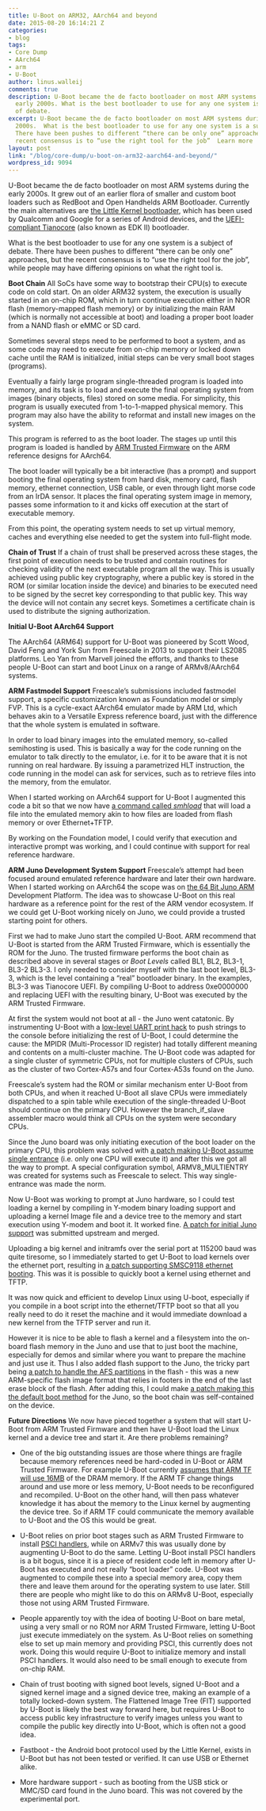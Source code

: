 ```yaml
---
title: U-Boot on ARM32, AArch64 and beyond
date: 2015-08-20 16:14:21 Z
categories:
- blog
tags:
- Core Dump
- AArch64
- arm
- U-Boot
author: linus.walleij
comments: true
description: U-Boot became the de facto bootloader on most ARM systems during the
  early 2000s. What is the best bootloader to use for any one system is a subject
  of debate.
excerpt: U-Boot became the de facto bootloader on most ARM systems during the early
  2000s.  What is the best bootloader to use for any one system is a subject of debate.
  There have been pushes to different “there can be only one” approaches, but the
  recent consensus is to “use the right tool for the job”  Learn more
layout: post
link: "/blog/core-dump/u-boot-on-arm32-aarch64-and-beyond/"
wordpress_id: 9094
---
```


U-Boot became the de facto bootloader on most ARM systems during the early 2000s. It grew out of an earlier flora of smaller and custom boot loaders such as RedBoot and Open Handhelds ARM Bootloader. Currently the main alternatives are [the Little Kernel bootloader](https://developer.qualcomm.com/download/db410c/little-kernel-boot-loader-overview.pdf), which has been used by Qualcomm and Google for a series of Android devices, and the [UEFI-compliant Tianocore](http://www.tianocore.org/) (also known as EDK II) bootloader.

What is the best bootloader to use for any one system is a subject of debate. There have been pushes to different “there can be only one” approaches, but the recent consensus is to “use the right tool for the job”, while people may have differing opinions on what the right tool is.

**Boot Chain**
All SoCs have some way to bootstrap their CPU(s) to execute code on cold start. On an older ARM32 system, the execution is usually started in an on-chip ROM, which in turn continue execution either in NOR flash (memory-mapped flash memory) or by initializing the main RAM (which is normally not accessible at boot) and loading a proper boot loader from a NAND flash or eMMC or SD card.

Sometimes several steps need to be performed to boot a system, and as some code may need to execute from on-chip memory or locked down cache until the RAM is initialized, initial steps can be very small boot stages (programs).

Eventually a fairly large program single-threaded program is loaded into memory, and its task is to load and execute the final operating system from images (binary objects, files) stored on some media. For simplicity, this program is usually executed from 1-to-1-mapped physical memory. This program may also have the ability to reformat and install new images on the system.

This program is referred to as the boot loader. The stages up until this program is loaded is handled by [ARM Trusted Firmware](http://www.slideshare.net/linaroorg/arm-trusted-firmareforarmv8alcu13) on the ARM reference designs for AArch64.

The boot loader will typically be a bit interactive (has a prompt) and support booting the final operating system from hard disk, memory card, flash memory, ethernet connection, USB cable, or even through light morse code from an IrDA sensor. It places the final operating system image in memory, passes some information to it and kicks off execution at the start of executable memory.

From this point, the operating system needs to set up virtual memory, caches and everything else needed to get the system into full-flight mode.

**Chain of Trust**
If a chain of trust shall be preserved across these stages, the first point of execution needs to be trusted and contain routines for checking validity of the next executable program all the way. This is usually achieved using public key cryptography, where a public key is stored in the ROM (or similar location inside the device) and binaries to be executed need to be signed by the secret key corresponding to that public key. This way the device will not contain any secret keys. Sometimes a certificate chain is used to distribute the signing authorization.

**Initial U-Boot AArch64 Support**

The AArch64 (ARM64) support for U-Boot was pioneered by Scott Wood, David Feng and York Sun from Freescale in 2013 to support their LS2085 platforms. Leo Yan from Marvell joined the efforts, and thanks to these people U-Boot can start and boot Linux on a range of ARMv8/AArch64 systems.

**ARM Fastmodel Support**
Freescale’s submissions included fastmodel support, a specific customization known as Foundation model or simply FVP. This is a cycle-exact AArch64 emulator made by ARM Ltd, which behaves akin to a Versatile Express reference board, just with the difference that the whole system is emulated in software.

In order to load binary images into the emulated memory, so-called semihosting is used. This is basically a way for the code running on the emulator to talk directly to the emulator, i.e. for it to be aware that it is not running on real hardware. By issuing a parametrized HLT instruction, the code running in the model can ask for services, such as to retrieve files into the memory, from the emulator.

When I started working on AArch64 support for U-Boot I augmented this code a bit so that we now have [a command called _smhload_](http://git.denx.de/?p=u-boot.git;a=commitdiff;h=202a674bb8b7d7867503224857a2b0e04617d9b3) that will load a file into the emulated memory akin to how files are loaded from flash memory or over Ethernet+TFTP.

By working on the Foundation model, I could verify that execution and interactive prompt was working, and I could continue with support for real reference hardware.

**ARM Juno Development System Support**
Freescale’s attempt had been focused around emulated reference hardware and later their own hardware. When I started working on AArch64 the scope was on [the 64 Bit Juno ARM ](http://www.arm.com/files/pdf/Juno_ARM_Development_Platform_datasheet.pdf)Development Platform. The idea was to showcase U-Boot on this real hardware as a reference point for the rest of the ARM vendor ecosystem. If we could get U-Boot working nicely on Juno, we could provide a trusted starting point for others.

First we had to make Juno start the compiled U-Boot. ARM recommend that U-Boot is started from the ARM Trusted Firmware, which is essentially the ROM for the Juno. The trusted firmware performs the boot chain as described above in several stages or _Boot Levels_ called BL1, BL2, BL3-1, BL3-2 BL3-3. I only needed to consider myself with the last boot level, BL3-3, which is the level containing a “real” bootloader binary. In the examples, BL3-3 was Tianocore UEFI. By compiling U-Boot to address 0xe0000000 and replacing UEFI with the resulting binary, U-Boot was executed by the ARM Trusted Firmware.

At first the system would not boot at all - the Juno went catatonic. By instrumenting U-Boot with a [low-level UART print hack](http://dflund.se/~triad/krad/junoboard/0001-vexpress64-assembly-debugging-and-uglyfix.patch) to push strings to the console before initializing the rest of U-Boot, I could determine the cause: the MPIDR (Multi-Processor ID register) had totally different meaning and contents on a multi-cluster machine. The U-Boot code was adapted for a single cluster of symmetric CPUs, not for multiple clusters of CPUs, such as the cluster of two Cortex-A57s and four Cortex-A53s found on the Juno.

Freescale’s system had the ROM or similar mechanism enter U-Boot from both CPUs, and when it reached U-Boot all slave CPUs were immediately dispatched to a spin table while execution of the single-threaded U-Boot should continue on the primary CPU. However the branch_if_slave assembler macro would think all CPUs on the system were secondary CPUs.

Since the Juno board was only initiating execution of the boot loader on the primary CPU, this problem was solved with [a patch making U-Boot assume single entrance](http://git.denx.de/?p=u-boot.git;a=commitdiff;h=23b5877c64562a314f8d8c60d0066cd346f2d886) (i.e. only one CPU will execute it) and after this we got all the way to prompt. A special configuration symbol, ARMV8_MULTIENTRY was created for systems such as Freescale to select. This way single-entrance was made the norm.

Now U-Boot was working to prompt at Juno hardware, so I could test loading a kernel by compiling in Y-modem binary loading support and uploading a kernel Image file and a device tree to the memory and start execution using Y-modem and boot it. It worked fine. [A patch for initial Juno support](http://git.denx.de/?p=u-boot.git;a=commitdiff;h=ffc103732c82faa945c85bbb7c5c34c30b6fac72) was submitted upstream and merged.

Uploading a big kernel and initramfs over the serial port at 115200 baud was quite tiresome, so I immediately started to get U-Boot to load kernels over the ethernet port, resulting in [a patch supporting SMSC9118 ethernet booting](http://git.denx.de/?p=u-boot.git;a=commitdiff;h=b31f9d7a4aea23a8a9d007356a2b61e503e69daa). This was it is possible to quickly boot a kernel using ethernet and TFTP.

It was now quick and efficient to develop Linux using U-boot, especially if you compile in a boot script into the ethernet/TFTP boot so that all you really need to do it reset the machine and it would immediate download a new kernel from the TFTP server and run it.

However it is nice to be able to flash a kernel and a filesystem into the on-board flash memory in the Juno and use that to just boot the machine, especially for demos and similar where you want to prepare the machine and just use it. Thus I also added flash support to the Juno, the tricky part being [a patch to handle the AFS partitions](http://git.denx.de/?p=u-boot.git;a=commitdiff;h=4bb6650632a3e36185f689c56ea31f189ce39325) in the flash - this was a new ARM-specific flash image format that relies in footers in the end of the last erase block of the flash. After adding this, I could make [a patch making this the default boot method](http://git.denx.de/?p=u-boot.git;a=commitdiff;h=10d1491b3dea43182aec5cdce8f81ca520400c4b) for the Juno, so the boot chain was self-contained on the device.

**Future Directions**
We now have pieced together a system that will start U-Boot from ARM Trusted Firmware and then have U-Boot load the Linux kernel and a device tree and start it. Are there problems remaining?

  * One of the big outstanding issues are those where things are fragile because memory references need be hard-coded in U-Boot or ARM Trusted Firmware. For example U-Boot currently [assumes that ARM TF will use 16MB](http://git.denx.de/?p=u-boot.git;a=commitdiff;h=303557089f3db253eaec6f38dece204fd154b6ac) of the DRAM memory. If the ARM TF change things around and use more or less memory, U-Boot needs to be reconfigured and recompiled. U-Boot on the other hand, will then pass whatever knowledge it has about the memory to the Linux kernel by augmenting the device tree. So if ARM TF could communicate the memory available to U-Boot and the OS this would be great.

  * U-Boot relies on prior boot stages such as ARM Trusted Firmware to install [PSCI handlers](http://infocenter.arm.com/help/index.jsp?topic=/com.arm.doc.den0022c/index.html), while on ARMv7 this was usually done by augmenting U-Boot to do the same. Letting U-Boot install PSCI handlers is a bit bogus, since it is a piece of resident code left in memory after U-Boot has executed and not really “boot loader” code. U-Boot was augmented to compile these into a special memory area, copy them there and leave them around for the operating system to use later. Still there are people who might like to do this on ARMv8 U-Boot, especially those not using ARM Trusted Firmware.
  
  * People apparently toy with the idea of booting U-Boot on bare metal, using a very small or no ROM nor ARM Trusted Firmware, letting U-Boot just execute immediately on the system. As U-Boot relies on something else to set up main memory and providing PSCI, this currently does not work. Doing this would require U-Boot to initialize memory and install PSCI handlers. It would also need to be small enough to execute from on-chip RAM.
  
  * Chain of trust booting with signed boot levels, signed U-Boot and a signed kernel image and a signed device tree, making an example of a totally locked-down system. The Flattened Image Tree (FIT) supported by U-Boot is likely the best way forward here, but requires U-Boot to access public key infrastructure to verify images unless you want to compile the public key directly into U-Boot, which is often not a good idea.

  * Fastboot - the Android boot protocol used by the Little Kernel, exists in U-Boot but has not been tested or verified. It can use USB or Ethernet alike.
  
  * More hardware support - such as booting from the USB stick or MMC/SD card found in the Juno board. This was not covered by the experimental port.